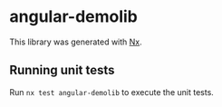 # angular-demolib

This library was generated with [Nx](https://nx.dev).

## Running unit tests

Run `nx test angular-demolib` to execute the unit tests.
